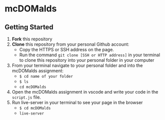 # mcDOMalds

## Getting Started
1. **Fork** this repository
2. **Clone** this repository from your personal Github account:
    - Copy the HTTPS or SSH address on the page.
    - Run the command `git clone [SSH or HTTP address]` in your terminal to clone this repository into your personal folder in  your computer 
3. From your terminal navigate to your personal folder and into the mcDOMalds assignment:
    - `$ cd name of your folder`
    - `$ ls` 
    - `cd mcDOMalds`
4. Open the mcDOMalds assignment in vscode and write your code in the `script.js` file.
5. Run live-server in your terminal to see your page in the browser
   - `$ cd mcDOMalds`
   - `live-server`
